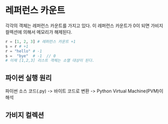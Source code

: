 
# 레퍼런스 카운트

각각의 객체는 레퍼런스 카운트를 가지고 있다. 이 레퍼런스 카운트가 0이 되면 가비지 컬렉션에 의해서 메모리가 해제된다. 

```python
r = [1, 2, 3] # 레퍼런스 카운트 +1
s = r # +1
r = "hello" # -1
s =  "bye"  # -1  // 0
# 이제 [1,2,3] 리스트 객체는 소멸 대상이 된다.
```

## 파이썬 실행 원리

파이썬 소스 코드(.py) -> 바이트 코드로 변환 -> Python Virtual Machine(PVM)이 해석

## 가비지 컬렉션


